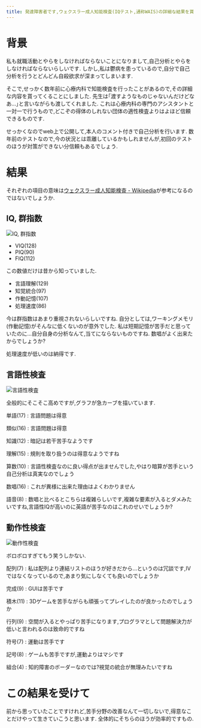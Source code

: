 ```yaml
---
title: 発達障害者です,ウェクスラー成人知能検査(IQテスト,通称WAIS)の詳細な結果を貰ってきました,本人が自己分析を行います
---
```


# 背景

私も就職活動とやらをしなければならないことになりまして,自己分析とやらをしなければならないらしいです.
しかし,私は鬱病を患っているので,自分で自己分析を行うとどんどん自殺欲求が深まってしまいます.

そこで,せっかく数年前に心療内科で知能検査を行ったことがあるので,その詳細な内容を貰ってくることにしました.
先生は｢渡すようなものじゃないんだけどなあ…｣と言いながらも渡してくれました.
これは心療内科の専門のアシスタントと一対一で行うもので,どこぞの得体のしれない団体の適性検査よりはよほど信頼できるものです.

せっかくなのでweb上で公開して,本人のコメント付きで自己分析を行います.
数年前のテストなので,今の状況とは乖離しているかもしれませんが,初回のテストのほうが対策ができない分信頼もあるでしょう.

# 結果

それぞれの項目の意味は[ウェクスラー成人知能検査 - Wikipedia](https://ja.wikipedia.org/wiki/%E3%82%A6%E3%82%A7%E3%82%AF%E3%82%B9%E3%83%A9%E3%83%BC%E6%88%90%E4%BA%BA%E7%9F%A5%E8%83%BD%E6%A4%9C%E6%9F%BB)が参考になるのではないでしょうか.

## IQ, 群指数

![IQ, 群指数](iq-1.png)

* VIQ(128)
* PIQ(90)
* FIQ(112)

この数値だけは昔から知っていました.

* 言語理解(129)
* 知覚統合(97)
* 作動記憶(107)
* 処理速度(86)

今は群指数はあまり重視されないらしいですね.
自分としては,ワーキングメモリ(作動記憶)がそんなに低くないのが意外でした.
私は短期記憶が苦手だと思っていたのに…自分自身の分析なんて,当てにならないものですね.
数唱がよく出来たからでしょうか?

処理速度が低いのは納得です.

## 言語性検査

![言語性検査](iq-2.png)

全般的にそこそこ高めですが,グラフが急カーブを描いています.

単語(17)
:    言語問題は得意

類似(16)
:    言語問題は得意

知識(12)
:    暗記は若干苦手なようです

理解(15)
:    規則を取り扱うのは得意なようですね

算数(10)
:    言語性検査なのに良い得点が出ませんでした,やはり暗算が苦手という自己分析は真実なのでしょう

数唱(16)
:    これが異様に出来た理由はよくわかりません

語音(8)
:    数唱と比べるとこちらは複雑らしいです,複雑な要素が入るとダメみたいですね,言語性IQが高いのに英語が苦手なのはこれのせいでしょうか?

## 動作性検査

![動作性検査](iq-3.png)

ボロボロすぎてもう笑うしかない.

配列(7)
:    私は配列より連結リストのほうが好きだから…というのは冗談です,Ⅳではなくなっているので,あまり気にしなくても良いのでしょうか

完成(9)
:    GUIは苦手です

積木(11)
:    3Dゲームを苦手ながらも頑張ってプレイしたのが良かったのでしょうか

行列(9)
:    空間が入るとやっぱり苦手になります,プログラマとして問題解決力が低いと言われるのは致命的ですね

符号(7)
:    運動は苦手です

記号(8)
:    ゲームも苦手ですが,運動よりはマシです

組合(4)
:    知的障害のボーダーなのでは?視覚の統合が無理みたいですね

# この結果を受けて

前から思っていたことですけれど,苦手分野の改善なんて一切しないで,得意なことだけやって生きていこうと思います.
全体的にそちらのほうが効率的ですもの.
